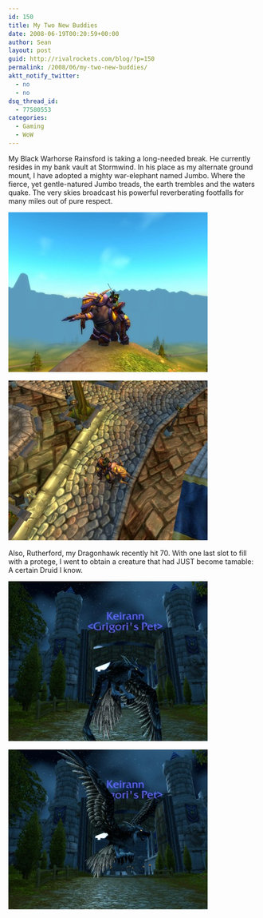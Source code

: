 ```yaml
---
id: 150
title: My Two New Buddies
date: 2008-06-19T00:20:59+00:00
author: Sean
layout: post
guid: http://rivalrockets.com/blog/?p=150
permalink: /2008/06/my-two-new-buddies/
aktt_notify_twitter:
  - no
  - no
dsq_thread_id:
  - 77580553
categories:
  - Gaming
  - WoW
---
```

My Black Warhorse Rainsford is taking a long-needed break.  He currently resides in my bank vault at Stormwind.  In his place as my alternate ground mount, I have adopted a mighty war-elephant named Jumbo.  Where the fierce, yet gentle-natured Jumbo treads, the earth trembles and the waters quake.  The very skies broadcast his powerful reverberating footfalls for many miles out of pure respect.

[<img class="size-medium wp-image-151" style="vertical-align: baseline;" title="Special thanks to Brian and Pepper 2.0 for the picture setting." src="/content/2008/06/wowscrnshot_061808_130345-400x320.jpg" alt="" width="400" height="320" />](/content/2008/06/wowscrnshot_061808_130345.jpg)

[<img class="size-medium wp-image-154" style="vertical-align: baseline;" title="Whenever Jumbo comes to town, all the little children love to follow him around.  " src="/content/2008/06/wowscrnshot_061808_105907-400x320.jpg" alt="" width="400" height="320" />](/content/2008/06/wowscrnshot_061808_105907.jpg)

Also, Rutherford, my Dragonhawk recently hit 70.  With one last slot to fill with a protege, I went to obtain a creature that had JUST become tamable: A certain Druid I know.

[<img class="size-medium wp-image-152" style="vertical-align: baseline;" title="Hi buddy!" src="/content/2008/06/wowscrnshot_061808_011930-400x320.jpg" alt="" width="400" height="320" />](/content/2008/06/wowscrnshot_061808_011930.jpg)

[<img class="size-medium wp-image-153" style="vertical-align: baseline;" title="Look at those cute little elf-ears!" src="/content/2008/06/wowscrnshot_061808_011935-400x320.jpg" alt="" width="400" height="320" />](/content/2008/06/wowscrnshot_061808_011935.jpg)